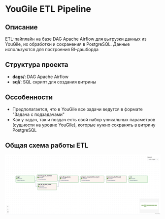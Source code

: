 # YouGile ETL Pipeline

## Описание
ETL-пайплайн на базе DAG Apache Airflow для выгрузки данных из YouGile, их обработки и сохранения в PostgreSQL. Данные используются для построения BI-дашборда

## Структура проекта
- **dags/**: DAG Apache Airflow
- **sql/**: SQL скрипт для создания витрины

## Оссобенности
- Предполагается, что в YouGile все задачи ведутся в формате "Задача с подзадачами"
- Как у задач, так и поздач есть свой набор уникальных параметров (сущности на уровне YouGile), которые нужно сохранять в витрину PostgreSQL

## Общая схема работы ETL
![DAG Graph Airflow](images/scheme-etl.png)
